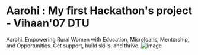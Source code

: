 # Aarohi : My first Hackathon's project - Vihaan'07 DTU
Aarohi: Empowering Rural Women with Education, Microloans, Mentorship, and Opportunities. Get support, build skills, and thrive.
![image](https://github.com/parkheegulati/Aarohi/assets/146320323/d7ec00db-23fe-4eab-9495-59618af13ce4)
